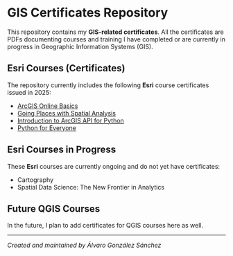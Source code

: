 # GIS Certificates Repository

This repository contains my **GIS-related certificates**. All the certificates are PDFs documenting courses and training I have completed or are currently in progress in Geographic Information Systems (GIS).

## Esri Courses (Certificates)

The repository currently includes the following **Esri** course certificates issued in 2025:

- [ArcGIS Online Basics](./ArcGIS_Online_Basics_AGS.pdf)
- [Going Places with Spatial Analysis](./Going_places_with_spatial_analysis_AGS.pdf)
- [Introduction to ArcGIS API for Python](./Introduction_to_ArcGIS_API_for_Python_AGS.pdf)
- [Python for Everyone](./Python_for_everyone_AGS.pdf)

## Esri Courses in Progress

These **Esri** courses are currently ongoing and do not yet have certificates:

- Cartography
- Spatial Data Science: The New Frontier in Analytics

## Future QGIS Courses

In the future, I plan to add certificates for QGIS courses here as well.

---

*Created and maintained by Álvaro González Sánchez* 
